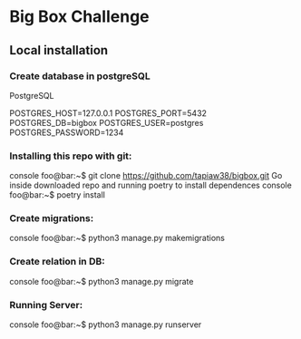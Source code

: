 # Big Box Challenge

## Local installation

### Create database in postgreSQL

PostgreSQL

POSTGRES_HOST=127.0.0.1
POSTGRES_PORT=5432
POSTGRES_DB=bigbox
POSTGRES_USER=postgres
POSTGRES_PASSWORD=1234

### Installing this repo with git:

console
foo@bar:~$ git clone https://github.com/tapiaw38/bigbox.git
Go inside downloaded repo and running poetry to install dependences
console
foo@bar:~$ poetry install

### Create migrations:

console
foo@bar:~$ python3 manage.py makemigrations

### Create relation in DB:

console
foo@bar:~$ python3 manage.py migrate

### Running Server:

console
foo@bar:~$ python3 manage.py runserver
